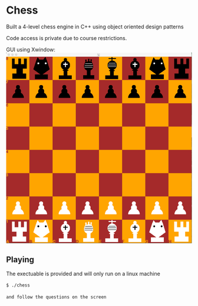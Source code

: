 # Chess
Built a 4-level chess engine in C++  using object oriented design patterns <br>

Code access is private due to course restrictions.

GUI using Xwindow:
![GUI_XWindow](GUI.png)


## Playing 

The exectuable is provided and will only run on a linux machine
```
$ ./chess 

and follow the questions on the screen
```
